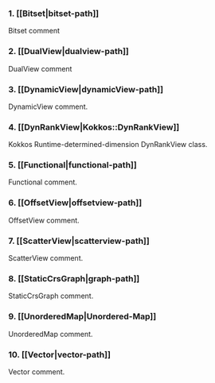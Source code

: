 ### 1. **[[Bitset|bitset-path]]**
Bitset comment
### 2. **[[DualView|dualview-path]]**
DualView comment
### 3. **[[DynamicView|dynamicView-path]]**
DynamicView comment.
### 4. **[[DynRankView|Kokkos::DynRankView]]**
Kokkos Runtime-determined-dimension DynRankView class. 
### 5. **[[Functional|functional-path]]**
Functional comment.
### 6. **[[OffsetView|offsetview-path]]**
OffsetView comment.
### 7. **[[ScatterView|scatterview-path]]**
ScatterView comment.
### 8. **[[StaticCrsGraph|graph-path]]**
StaticCrsGraph comment.
### 9. **[[UnorderedMap|Unordered-Map]]**
UnorderedMap comment.
### 10. **[[Vector|vector-path]]**
Vector comment.
